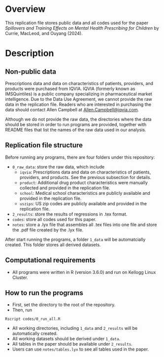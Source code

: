 # Overview

This replication file stores public data and all codes used for the paper _Spillovers and Training Effects on Mental Health Prescribing for Children_ by Currie, MacLeod, and Ouyang (2024).

# Description

## Non-public data
Prescriptions data and data on characteristics of patients, providers, and products were purchased from IQVIA. IQVIA (formerly known as IMSQuintiles) is a public company specializing in pharmaceutical market intelligence. Due to the Data Use Agreement, we cannot provide the raw data in the replication file. Readers who are interested in purchasing the data should contact Allen Campbell at Allen.Campbell@iqvia.com.

Although we do not provide the raw data, the directories where the data should be stored in order to run programs are provided, together with README files that list the names of the raw data used in our analysis.

## Replication file structure
Before running any programs, there are four folders under this repository:
- `0_raw_data`: store the raw data, which include
    - `iqvia`: Prescriptions data and data on characteristics of patients, providers, and products. See the previous subsection for details.
    - `product`: Additional drug product characteristics were manually collected and provided in the replication file.
    - `school`: Medical school characteristics are publicly available and provided in the replication file.
    - `uszips`: US zip codes are publicly available and provided in the replication file.
- `2_results`: store the results of regressions in .tex format.
- `codes`: store all codes used for this paper.
- `notes`: store a .lyx file that assembles all .tex files into one file and store the .pdf file created by the .lyx file.

After start running the programs, a folder `1_data` will be automatcially created. This folder stores all derived datasets.

## Computational requirements
- All programs were written in R (version 3.6.0) and run on Kellogg Linux Cluster.

## How to run the programs
- First, set the directory to the root of the repository.
- Then, run
```
Rscript codes/0_run_all.R
```
- All working directories, including `1_data` and `2_results` will be automatically created.
- All working datasets should be derived under `1_data`.
- All tables in the paper should be available under `2_results`.
- Users can use `notes/tables.lyx` to see all tables used in the paper.